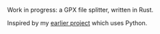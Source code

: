 Work in progress: a GPX file splitter, written in Rust.

Inspired by my [earlier project](https://github.com/mario-s/gpx_split_py) which uses Python.